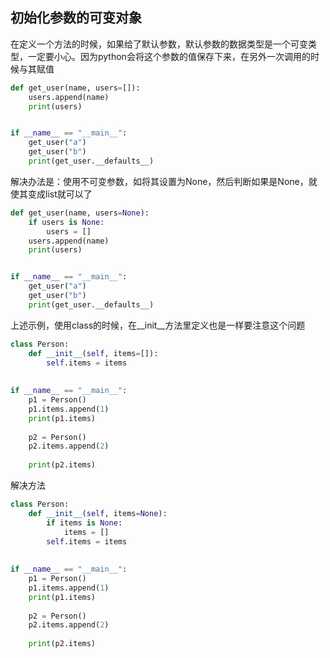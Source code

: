 ## 初始化参数的可变对象

在定义一个方法的时候，如果给了默认参数，默认参数的数据类型是一个可变类型，一定要小心。因为python会将这个参数的值保存下来，在另外一次调用的时候与其赋值

```python
def get_user(name, users=[]):
    users.append(name)
    print(users)


if __name__ == "__main__":
    get_user("a")
    get_user("b")
    print(get_user.__defaults__)
```

解决办法是：使用不可变参数，如将其设置为None，然后判断如果是None，就使其变成list就可以了

```python
def get_user(name, users=None):
    if users is None:
        users = []
    users.append(name)
    print(users)


if __name__ == "__main__":
    get_user("a")
    get_user("b")
    print(get_user.__defaults__)
```

上述示例，使用class的时候，在__init__方法里定义也是一样要注意这个问题
```python
class Person:  
    def __init__(self, items=[]):  
        self.items = items  
  
  
if __name__ == "__main__":  
    p1 = Person()  
    p1.items.append(1)  
    print(p1.items)  
  
    p2 = Person()  
    p2.items.append(2)  
  
    print(p2.items)
```
解决方法
```python
class Person:  
    def __init__(self, items=None):  
        if items is None:  
            items = []  
        self.items = items  
  
  
if __name__ == "__main__":  
    p1 = Person()  
    p1.items.append(1)  
    print(p1.items)  
  
    p2 = Person()  
    p2.items.append(2)  
  
    print(p2.items)
```